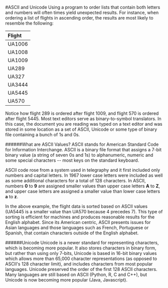 #ASCII and Unicode
Using a program to order lists that contain both letters and numbers will often times yield unexpected results. For instance, when ordering a list of flights in ascending order, the results are most likely to resemble the following:

| Flight |
|:------|
| UA1006 |
| UA1008 |
| UA1009 |
| UA289 |
| UA327 |
| UA3444 |
| UA5445 |
| UA570 |

Notice how flight 289 is ordered after flight 1009, and flight 570 is ordered after flight 5445. Most text editors serve as binary-to-symbol translators. In this case, the document you are reading was typed on a text editor and was stored in some location as a set of ASCII, Unicode or some type of binary file containing a bunch of 1s and 0s.  

######What are ASCII Values?
ASCII stands for American Standard Code for Information Interchange. ASCII is a binary file format that assigns a 7-bit binary value (a string of seven 0s and 1s) to alphanumeric, numeric and some special characters -- most keys on the standard keyboard.

ASCII code rose from a system used in telegraphy and it first included only numbers and capital letters. In 1967 lower case letters were included as well as some additional characters for a total of 128 characters. In ASCII, numbers **0** to **9** are assigned smaller values than upper case letters **A** to **Z**, and upper case letters are assigned a smaller value than lower case letters **a** to **z**.

In the above example, the flight data is sorted based on ASCII values (UA5445 is a smaller value than UA570 because 4 precedes 7). This type of sorting is efficient for machines and produces reasonable results for the English alphabet. Since its American centric, ASCII presents issues for Asian languages and those languages such as French, Portuguese or Spanish, that contain characters outside of the English alphabet.

######Unicode
Unicode is a newer standard for representing characters, which is becoming more popular. It also stores characters in binary form, but rather than using only 7-bits, Unicode is based in 16-bit binary values which allows more than 65,000 character representations (as opposed to ASCII's 128 character limit), and includes characters from most popular languages. Unicode preserved the order of the first 128 ASCII characters. Many languages are still based on ASCII (Python, R, C and C++), but Unicode is now becoming more popular (Java, Javascript).
